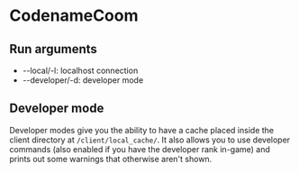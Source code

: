 # CodenameCoom
## Run arguments
* --local/-l: localhost connection
* --developer/-d: developer mode

## Developer mode
Developer modes give you the ability to have a cache placed inside the client directory at `/client/local_cache/`. 
It also allows you to use developer commands (also enabled if you have the developer rank in-game) and prints out some warnings that otherwise aren't shown.
